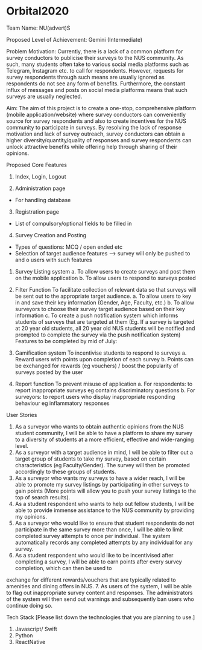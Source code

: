 # Orbital2020

Team Name:
NU(advert)S

Proposed Level of Achievement:
Gemini (Intermediate)

Problem Motivation:
Currently, there is a lack of a common platform for survey conductors to publicise their
surveys to the NUS community. As such, many students often take to various social media
platforms such as Telegram, Instagram etc. to call for respondents.
However, requests for survey respondents through such means are usually ignored as
respondents do not see any form of benefits. Furthermore, the constant influx of messages
and posts on social media platforms means that such surveys are usually neglected.

Aim:
The aim of this project is to create a one-stop, comprehensive platform (mobile
application/website) where survey conductors can conveniently source for survey respondents
and also to create incentives for the NUS community to participate in surveys.
By resolving the lack of response motivation and lack of survey outreach, survey conductors
can obtain a higher diversity/quantity/quality of responses and survey respondents can unlock
attractive benefits while offering help through sharing of their opinions.

Proposed Core Features
1. Index, Login, Logout

2. Administration page 
- For handling database

3. Registration page
- List of compulsory/optional fields to be filled in

4. Survey Creation and Posting
- Types of questions: MCQ / open ended etc
- Selection of target audience features --> survey will only be pushed to and o users with such features




1. Survey Listing system
a. To allow users to create surveys and post them on the mobile application
b. To allow users to respond to surveys posted
2. Filter Function
To facilitate collection of relevant data so that surveys will be sent out to the
appropriate target audience.
a. To allow users to key in and save their key information (Gender, Age, Faculty,
etc.)
b. To allow surveyors to choose their survey target audience based on their key
information
c. To create a push notification system which informs students of surveys that are
targeted at them (Eg. If a survey is targeted at 20 year old students, all 20 year
old NUS students will be notified and prompted to complete the survey via the
push notification system)
Features to be completed by mid of July:
1. Gamification system
To incentivise students to respond to surveys
a. Reward users with points upon completion of each survey
b. Points can be exchanged for rewards (eg vouchers) / boost the popularity of
surveys posted by the user

2. Report function
To prevent misuse of application
a. For respondents: to report inappropriate surveys eg contains discriminatory
questions
b. For surveyors: to report users who display inappropriate responding behaviour
eg inflammatory responses







User Stories
1. As a surveyor who wants to obtain authentic opinions from the NUS student
community, I will be able to have a platform to share my survey to a diversity of
students at a more efficient, effective and wide-ranging level.
2. As a surveyor with a target audience in mind, I will be able to filter out a target group
of students to take my survey, based on certain characteristics (eg Faculty/Gender).
The survey will then be promoted accordingly to these groups of students.
3. As a surveyor who wants my surveys to have a wider reach, I will be able to promote
my survey listings by participating in other surveys to gain points (More points will
allow you to push your survey listings to the top of search results).
4. As a student respondent who wants to help out fellow students, I will be able to
provide immense assistance to the NUS community by providing my opinions.
5. As a surveyor who would like to ensure that student respondents do not participate in
the same survey more than once, I will be able to limit completed survey attempts to
once per individual. The system automatically records any completed attempts by any
individual for any survey.
6. As a student respondent who would like to be incentivised after completing a survey, I
will be able to earn points after every survey completion, which can then be used to

exchange for different rewards/vouchers that are typically related to amenities and
dining offers in NUS.
7. As users of the system, I will be able to flag out inappropriate survey content and
responses. The administrators of the system will then send out warnings and
subsequently ban users who continue doing so.

Tech Stack
[Please list down the technologies that you are planning to use.]
1. Javascript/ Swift
2. Python
3. ReactNative
